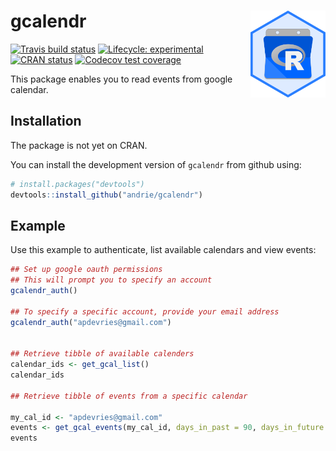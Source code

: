 
<!-- README.md is generated from README.Rmd. Please edit that file -->

# gcalendr <img src='man/figures/logo.svg' align="right" height="139" />

<!-- badges: start -->

[![Travis build
status](https://travis-ci.org/andrie/gcalendr.svg?branch=master)](https://travis-ci.org/andrie/gcalendr)
[![Lifecycle:
experimental](https://img.shields.io/badge/lifecycle-experimental-orange.svg)](https://www.tidyverse.org/lifecycle/#experimental)
[![CRAN
status](https://www.r-pkg.org/badges/version/gcalendr)](https://cran.r-project.org/package=gcalendr)
[![Codecov test
coverage](https://codecov.io/gh/andrie/gcalendr/branch/master/graph/badge.svg)](https://codecov.io/gh/andrie/gcalendr?branch=master)
<!-- badges: end -->

This package enables you to read events from google calendar.

## Installation

The package is not yet on CRAN.

You can install the development version of `gcalendr` from github using:

``` r
# install.packages("devtools")
devtools::install_github("andrie/gcalendr")
```

## Example

Use this example to authenticate, list available calendars and view
events:

``` r
## Set up google oauth permissions
## This will prompt you to specify an account
gcalendr_auth()

## To specify a specific account, provide your email address
gcalendr_auth("apdevries@gmail.com")


## Retrieve tibble of available calenders
calendar_ids <- get_gcal_list()
calendar_ids

## Retrieve tibble of events from a specific calendar

my_cal_id <- "apdevries@gmail.com"
events <- get_gcal_events(my_cal_id, days_in_past = 90, days_in_future = 90)
events
```
